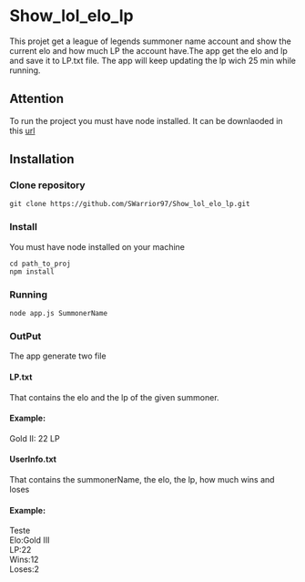 # Show_lol_elo_lp


This projet get a league of legends summoner name account and show the current elo and how much LP the account have.The app get the elo and lp and save it to LP.txt file. The app will keep updating the lp wich 25 min while running.

## Attention
To run the project you must have node installed. It can be downlaoded in this [url](https://nodejs.org/en/download/) 

## Installation
### Clone repository

```shell
git clone https://github.com/SWarrior97/Show_lol_elo_lp.git
```

### Install
You must have node installed on your machine
```shell
cd path_to_proj
npm install
```
### Running
```shell
node app.js SummonerName
```

### OutPut
The app generate two file<br>
#### LP.txt
That contains the elo and the lp of the given summoner.<br>

#### Example:
Gold II: 22 LP<br>
#### UserInfo.txt
That contains the summonerName, the elo, the lp, how much wins and loses <br>

#### Example:
Teste <br>
Elo:Gold III <br>
LP:22 <br>
Wins:12 <br>
Loses:2 <br>
